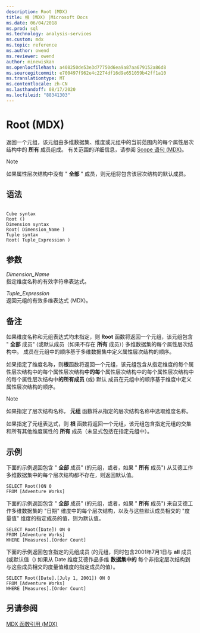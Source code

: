 ```yaml
---
description: Root (MDX)
title: 根 (MDX) |Microsoft Docs
ms.date: 06/04/2018
ms.prod: sql
ms.technology: analysis-services
ms.custom: mdx
ms.topic: reference
ms.author: owend
ms.reviewer: owend
author: minewiskan
ms.openlocfilehash: a408250de53e3d77750d6ea9a87aa679152a86d8
ms.sourcegitcommit: e700497f962e4c2274df16d9e651059b42ff1a10
ms.translationtype: MT
ms.contentlocale: zh-CN
ms.lasthandoff: 08/17/2020
ms.locfileid: "88341303"
---
```

# <a name="root-mdx"></a>Root (MDX)


  返回一个元组，该元组由多维数据集、维度或元组中的当前范围内的每个属性层次结构中的 **所有** 成员组成。 有关范围的详细信息，请参阅 [Scope 语句 &#40;MDX&#41;](../mdx/mdx-scripting-scope.md)。  
  
> [!NOTE]  
>  如果属性层次结构中没有 " **全部** " 成员，则元组将包含该层次结构的默认成员。  
  
## <a name="syntax"></a>语法  
  
```  
  
Cube syntax  
Root ()  
Dimension syntax  
Root( Dimension_Name )  
Tuple syntax  
Root( Tuple_Expression )  
```  
  
## <a name="arguments"></a>参数  
 *Dimension_Name*  
 指定维度名称的有效字符串表达式。  
  
 *Tuple_Expression*  
 返回元组的有效多维表达式 (MDX)。  
  
## <a name="remarks"></a>备注  
 如果维度名称和元组表达式均未指定，则 **Root** 函数将返回一个元组，该元组包含 " **全部** 成员" (或默认成员（如果不存在 **所有** 成员）) 多维数据集的每个属性层次结构中。 成员在元组中的顺序基于多维数据集中定义属性层次结构的顺序。  
  
 如果指定了维度名称，则**根**函数将返回一个元组，该元组包含从指定维度的每个属性层次结构中的每个属性层次结构**中的每**个属性层次结构中的每个属性层次结构中的每个属性层次结构中**的所有成员** (或) 默认 成员在元组中的顺序基于维度中定义属性层次结构的顺序。  
  
> [!NOTE]  
>  如果指定了层次结构名称， **元组** 函数将从指定的层次结构名称中选取维度名称。  
  
 如果指定了元组表达式，则 **根** 函数将返回一个元组，该元组包含指定元组的交集和所有其他维度属性的 **所有** 成员（未显式包括在指定元组中）。  
  
## <a name="examples"></a>示例  
 下面的示例返回包含 " **全部** 成员" (的元组，或者，如果 " **所有** 成员") 从艾德工作多维数据集中的每个层次结构都不存在，则返回默认值。  
  
```  
SELECT Root()ON 0  
FROM [Adventure Works]  
```  
  
 下面的示例返回包含 " **全部** 成员" (的元组，或者，如果 " **所有** 成员") 来自艾德工作多维数据集的 "日期" 维度中的每个层次结构，以及与这些默认成员相交的 "度量值" 维度的指定成员的值，则为默认值。  
  
```  
SELECT Root([Date]) ON 0  
FROM [Adventure Works]  
WHERE [Measures].[Order Count]  
```  
  
 下面的示例返回包含指定的元组成员 (的元组，同时包含2001年7月1日与 **all** 成员 (或默认值（) 如果从 Date 维度艾德作品多维 **数据集中的** 每个非指定层次结构到与这些成员相交的度量值维度的指定成员的值）。  
  
```  
SELECT Root([Date].[July 1, 2001]) ON 0  
FROM [Adventure Works]  
WHERE [Measures].[Order Count]  
```  
  
## <a name="see-also"></a>另请参阅  
 [MDX 函数引用 (MDX)](../mdx/mdx-function-reference-mdx.md)  
  
  
